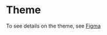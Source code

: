 # Theme

To see details on the theme, see [Figma](https://www.figma.com/design/REjc5TauZb2EXYouaEKTYa/Zeta-Foundations)
